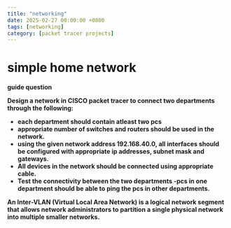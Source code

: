 ```yaml
---
title: "networking"
date: 2025-02-27 00:00:00 +0800
tags: [networking]
category: [packet tracer projects]
---
```


# simple home network

<b>guide question<b>

Design a network in CISCO packet tracer to connect two departments through the following:
- each department should contain atleast two pcs
- appropriate number of switches and routers should be used in the network.
- using the given network address 192.168.40.0, all interfaces should be configured with appropriate ip addresses, subnet mask and gateways.
- All devices in the network should be connected using appropriate cable.
- Test the connectivity between the two departments -pcs in one department should be able to ping the pcs in other departments.



An Inter-VLAN (Virtual Local Area Network) is a logical network segment that allows network administrators to partition a single physical network into multiple smaller networks.

